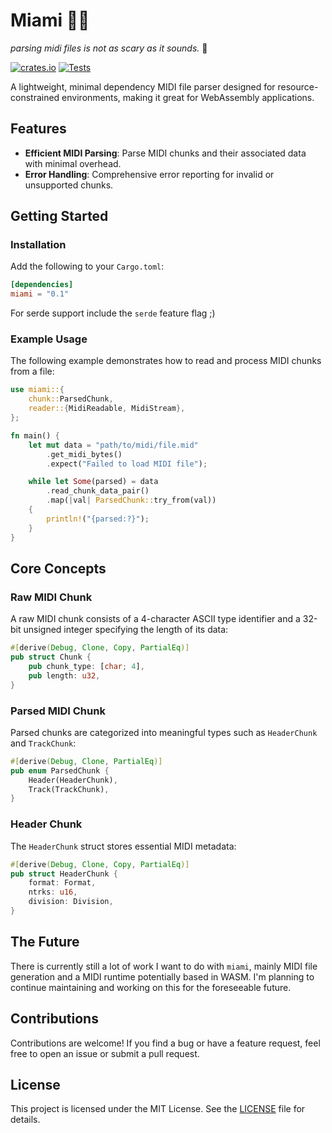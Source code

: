 # Miami 🌴📼

*parsing midi files is not as scary as it sounds.* 🐔

[![crates.io](https://img.shields.io/crates/v/miami.svg)](https://crates.io/crates/miami)
[![Tests](https://github.com/BradenEverson/miami/actions/workflows/rust.yml/badge.svg)](https://github.com/BradenEverson/miami/actions/workflows/rust.yml)

A lightweight, minimal dependency MIDI file parser designed for resource-constrained environments, making it great for WebAssembly applications.

## Features

- **Efficient MIDI Parsing**: Parse MIDI chunks and their associated data with minimal overhead.
- **Error Handling**: Comprehensive error reporting for invalid or unsupported chunks.

## Getting Started

### Installation

Add the following to your `Cargo.toml`:

```toml
[dependencies]
miami = "0.1"
```

For serde support include the `serde` feature flag ;)

### Example Usage

The following example demonstrates how to read and process MIDI chunks from a file:

```rust
use miami::{
    chunk::ParsedChunk,
    reader::{MidiReadable, MidiStream},
};

fn main() {
    let mut data = "path/to/midi/file.mid"
        .get_midi_bytes()
        .expect("Failed to load MIDI file");

    while let Some(parsed) = data
        .read_chunk_data_pair()
        .map(|val| ParsedChunk::try_from(val))
    {
        println!("{parsed:?}");
    }
}
```

## Core Concepts

### Raw MIDI Chunk

A raw MIDI chunk consists of a 4-character ASCII type identifier and a 32-bit unsigned integer specifying the length of its data:

```rust
#[derive(Debug, Clone, Copy, PartialEq)]
pub struct Chunk {
    pub chunk_type: [char; 4],
    pub length: u32,
}
```

### Parsed MIDI Chunk

Parsed chunks are categorized into meaningful types such as `HeaderChunk` and `TrackChunk`:

```rust
#[derive(Debug, Clone, PartialEq)]
pub enum ParsedChunk {
    Header(HeaderChunk),
    Track(TrackChunk),
}
```

### Header Chunk

The `HeaderChunk` struct stores essential MIDI metadata:

```rust
#[derive(Debug, Clone, Copy, PartialEq)]
pub struct HeaderChunk {
    format: Format,
    ntrks: u16,
    division: Division,
}
```

## The Future

There is currently still a lot of work I want to do with `miami`, mainly MIDI file generation and a MIDI runtime potentially based in WASM. I'm planning to continue maintaining and working on this for the foreseeable future.

## Contributions

Contributions are welcome! If you find a bug or have a feature request, feel free to open an issue or submit a pull request.

## License

This project is licensed under the MIT License. See the [LICENSE](LICENSE) file for details.
